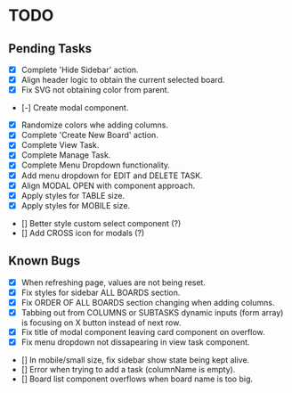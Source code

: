 # TODO

## Pending Tasks

- [x] Complete 'Hide Sidebar' action.
- [x] Align header logic to obtain the current selected board.
- [x] Fix SVG not obtaining color from parent.

- [-] Create modal component.
- [x] Randomize colors whe adding columns.
- [x] Complete 'Create New Board' action.
- [x] Complete View Task.
- [x] Complete Manage Task.
- [x] Complete Menu Dropdown functionality.
- [x] Add menu dropdown for EDIT and DELETE TASK.
- [x] Align MODAL OPEN with component approach.
- [x] Apply styles for TABLE size.
- [x] Apply styles for MOBILE size.

- [] Better style custom select component (?)
- [] Add CROSS icon for modals (?)

## Known Bugs

- [x] When refreshing page, values are not being reset.
- [x] Fix styles for sidebar ALL BOARDS section.
- [x] Fix ORDER OF ALL BOARDS section changing when adding columns.
- [x] Tabbing out from COLUMNS or SUBTASKS dynamic inputs (form array) is focusing on X button instead of next row.
- [x] Fix title of modal component leaving card component on overflow.
- [x] Fix menu dropdown not dissapearing in view task component.
- [] In mobile/small size, fix sidebar show state being kept alive.
- [] Error when trying to add a task (columnName is empty).
- [] Board list component overflows when board name is too big.